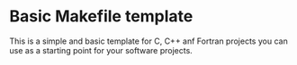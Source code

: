 # Basic Makefile template

This is a simple and basic template for C, C++ anf Fortran projects you can use as a starting point for your software projects.
